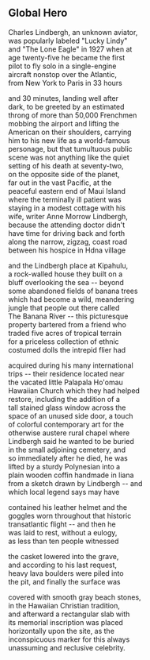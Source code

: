 <main>

## Global Hero 

Charles Lindbergh, an unknown aviator, <br />
was popularly labeled "Lucky Lindy" <br />
and "The Lone Eagle" in 1927 when at <br />
age twenty-five he became the first <br />
pilot to fly solo in a single-engine <br />
aircraft nonstop over the Atlantic, <br />
from New York to Paris in 33 hours

and 30 minutes, landing well after <br />
dark, to be greeted by an estimated <br />
throng of more than 50,000 Frenchmen <br />
mobbing the airport and lifting the <br />
American on their shoulders, carrying <br />
him to his new life as a world-famous <br />
personage, but that tumultuous public <br />
scene was not anything like the quiet <br />
setting of his death at seventy-two, <br />
on the opposite side of the planet, <br />
far out in the vast Pacific, at the <br />
peaceful eastern end of Maui Island <br />
where the terminally ill patient was <br />
staying in a modest cottage with his <br />
wife, writer Anne Morrow Lindbergh, <br />
because the attending doctor didn't <br />
have time for driving back and forth <br />
along the narrow, zigzag, coast road <br />
between his hospice in Hdna village

and the Lindbergh place at Kipahulu, <br />
a rock-walled house they built on a <br />
bluff overlooking the sea -- beyond <br />
some abandoned fields of banana trees <br />
which had become a wild, meandering <br />
jungle that people out there called <br />
The Banana River -- this picturesque <br />
property bartered from a friend who <br />
traded five acres of tropical terrain <br />
for a priceless collection of ethnic <br />
costumed dolls the intrepid flier had

acquired during his many international <br />
trips -- their residence located near <br />
the vacated little Palapala Ho'omau <br />
Hawaiian Church which they had helped <br />
restore, including the addition of a <br />
tall stained glass window across the <br />
space of an unused side door, a touch <br />
of colorful contemporary art for the <br />
otherwise austere rural chapel where <br />
Lindbergh said he wanted to be buried <br />
in the small adjoining cemetery, and <br />
so immediately after he died, he was <br />
lifted by a sturdy Polynesian into a <br />
plain wooden coffin handmade in liana <br />
from a sketch drawn by Lindbergh -­- and <br />
which local legend says may have

contained his leather helmet and the <br />
goggles worn throughout that historic <br />
transatlantic flight -- and then he <br />
was laid to rest, without a eulogy, <br />
as less than ten people witnessed

the casket lowered into the grave, <br />
and according to his last request, <br />
heavy lava boulders were piled into <br />
the pit, and finally the surface was

covered with smooth gray beach stones, <br />
in the Hawaiian Christian tradition, <br />
and afterward a rectangular slab with <br />
its memorial inscription was placed <br />
horizontally upon the site, as the <br />
inconspicuous marker for this always <br />
unassuming and reclusive celebrity.

</main>